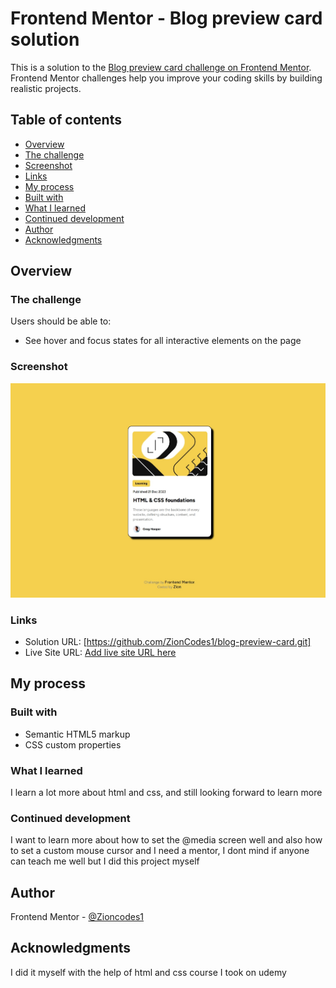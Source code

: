 # Frontend Mentor - Blog preview card solution

This is a solution to the [Blog preview card challenge on Frontend Mentor](https://www.frontendmentor.io/challenges/blog-preview-card-ckPaj01IcS). Frontend Mentor challenges help you improve your coding skills by building realistic projects. 

## Table of contents

- [Overview](#overview)
- [The challenge](#the-challenge)
- [Screenshot](#screenshot)
- [Links](#links)
- [My process](#my-process)
- [Built with](#built-with)
- [What I learned](#what-i-learned)
- [Continued development](#continued-development)
- [Author](#author)
- [Acknowledgments](#acknowledgments)

## Overview

### The challenge

Users should be able to:

- See hover and focus states for all interactive elements on the page

### Screenshot

![](./screenshot.jpeg)


### Links

- Solution URL: [https://github.com/ZionCodes1/blog-preview-card.git]
- Live Site URL: [Add live site URL here](https://your-live-site-url.com)

## My process

### Built with

- Semantic HTML5 markup
- CSS custom properties


### What I learned

I learn a lot more about html and css, and still looking forward to learn more

### Continued development

I want to learn more about how to set the @media screen well and also how to set a custom mouse cursor and I need a mentor, I dont mind if anyone can teach me well but I did this project myself

## Author

Frontend Mentor - [@Zioncodes1](https://www.frontendmentor.io/profile/ZionCodes1)

## Acknowledgments

I did it myself with the help of html and css course I took on udemy
